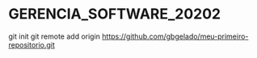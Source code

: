 # GERENCIA_SOFTWARE_20202
git init
git remote add origin https://github.com/gbgelado/meu-primeiro-repositorio.git
